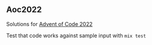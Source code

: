 ## Aoc2022

Solutions for [Advent of Code 2022](https://adventofcode.com/)

Test that code works against sample input with `mix test`